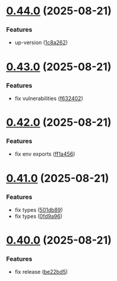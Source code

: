 # [0.44.0](https://github.com/incmixlabs/utils/compare/v0.43.0...v0.44.0) (2025-08-21)


### Features

* up-version ([1c8a262](https://github.com/incmixlabs/utils/commit/1c8a2625c2b438158f4d7446b1b81b4eef46bd0c))



# [0.43.0](https://github.com/incmixlabs/utils/compare/v0.42.0...v0.43.0) (2025-08-21)


### Features

* fix vulnerabilities ([f632402](https://github.com/incmixlabs/utils/commit/f6324026cd48e493ae49c4426f21a64f8a49a7a1))



# [0.42.0](https://github.com/incmixlabs/utils/compare/v0.41.0...v0.42.0) (2025-08-21)


### Features

* fix env exports ([ff1a456](https://github.com/incmixlabs/utils/commit/ff1a456e8e339ab502f79b7b0ffc09d8ef6a2fed))



# [0.41.0](https://github.com/incmixlabs/utils/compare/v0.40.0...v0.41.0) (2025-08-21)


### Features

* fix types ([501db89](https://github.com/incmixlabs/utils/commit/501db89573d0cecd26213ffb537cb2c0cbf9d6e8))
* fix types ([0fd9a96](https://github.com/incmixlabs/utils/commit/0fd9a96a3a84460ee9444e9940a5b51b584dbf92))



# [0.40.0](https://github.com/incmixlabs/utils/compare/v0.39.0...v0.40.0) (2025-08-21)


### Features

* fix release ([be22bd5](https://github.com/incmixlabs/utils/commit/be22bd5a976ac22ed5635dddd1dd5e8ce63a3fd1))



